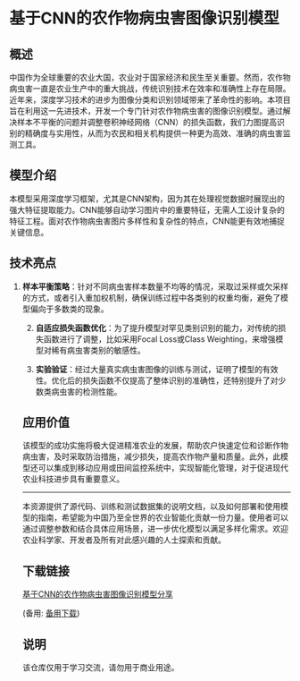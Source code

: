 # 基于CNN的农作物病虫害图像识别模型

## 概述

中国作为全球重要的农业大国，农业对于国家经济和民生至关重要。然而，农作物病虫害一直是农业生产中的重大挑战，传统识别技术在效率和准确性上存在局限。近年来，深度学习技术的进步为图像分类和识别领域带来了革命性的影响。本项目旨在利用这一先进技术，开发一个专门针对农作物病虫害的图像识别模型。通过解决样本不平衡的问题并调整卷积神经网络（CNN）的损失函数，我们力图提高识别的精确度与实用性，从而为农民和相关机构提供一种更为高效、准确的病虫害监测工具。

## 模型介绍

本模型采用深度学习框架，尤其是CNN架构，因为其在处理视觉数据时展现出的强大特征提取能力。CNN能够自动学习图片中的重要特征，无需人工设计复杂的特征工程。面对农作物病虫害图片多样性和复杂性的特点，CNN能更有效地捕捉关键信息。

## 技术亮点

1. **样本平衡策略**：针对不同病虫害样本数量不均等的情况，采取过采样或欠采样的方式，或者引入重加权机制，确保训练过程中各类别的权重均衡，避免了模型偏向于多数类的现象。

   2. **自适应损失函数优化**：为了提升模型对罕见类别识别的能力，对传统的损失函数进行了调整，比如采用Focal Loss或Class Weighting，来增强模型对稀有病虫害类别的敏感性。

   3. **实验验证**：经过大量真实病虫害图像的训练与测试，证明了模型的有效性。优化后的损失函数不仅提高了整体识别的准确性，还特别提升了对少数类病虫害的检测性能。

   ## 应用价值

   该模型的成功实施将极大促进精准农业的发展，帮助农户快速定位和诊断作物病虫害，及时采取防治措施，减少损失，提高农作物产量和质量。此外，此模型还可以集成到移动应用或田间监控系统中，实现智能化管理，对于促进现代农业科技进步具有重要意义。

   ---

   本资源提供了源代码、训练和测试数据集的说明文档，以及如何部署和使用模型的指南，希望能为中国乃至全世界的农业智能化贡献一份力量。使用者可以通过调整参数和结合具体应用场景，进一步优化模型以满足多样化需求。欢迎农业科学家、开发者及所有对此感兴趣的人士探索和贡献。

   ## 下载链接
   [基于CNN的农作物病虫害图像识别模型分享](https://pan.quark.cn/s/d78ac83d8491) 

   (备用: [备用下载](https://pan.baidu.com/s/1-V4x54J5_ylAe_Md-r7FUQ?pwd=1234))

   ## 说明

   该仓库仅用于学习交流，请勿用于商业用途。
